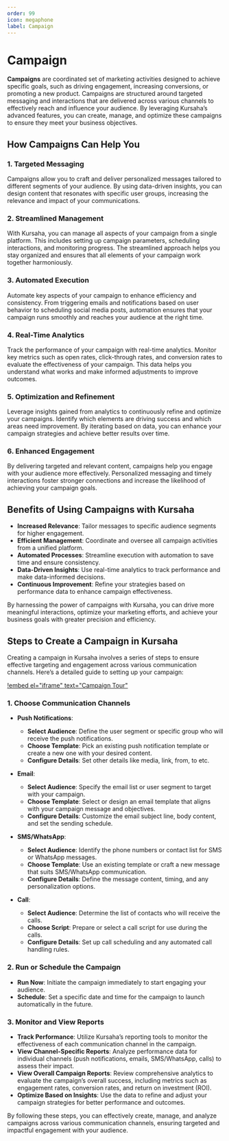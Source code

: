 ```yaml
---
order: 99
icon: megaphone
label: Campaign
---
```


# Campaign

**Campaigns** are coordinated set of marketing activities designed to achieve specific goals, such as driving engagement, increasing conversions, or promoting a new product. Campaigns are structured around targeted messaging and interactions that are delivered across various channels to effectively reach and influence your audience. By leveraging Kursaha’s advanced features, you can create, manage, and optimize these campaigns to ensure they meet your business objectives.

## How Campaigns Can Help You

### 1. **Targeted Messaging**

Campaigns allow you to craft and deliver personalized messages tailored to different segments of your audience. By using data-driven insights, you can design content that resonates with specific user groups, increasing the relevance and impact of your communications.

### 2. **Streamlined Management**

With Kursaha, you can manage all aspects of your campaign from a single platform. This includes setting up campaign parameters, scheduling interactions, and monitoring progress. The streamlined approach helps you stay organized and ensures that all elements of your campaign work together harmoniously.

### 3. **Automated Execution**

Automate key aspects of your campaign to enhance efficiency and consistency. From triggering emails and notifications based on user behavior to scheduling social media posts, automation ensures that your campaign runs smoothly and reaches your audience at the right time.

### 4. **Real-Time Analytics**

Track the performance of your campaign with real-time analytics. Monitor key metrics such as open rates, click-through rates, and conversion rates to evaluate the effectiveness of your campaign. This data helps you understand what works and make informed adjustments to improve outcomes.

### 5. **Optimization and Refinement**

Leverage insights gained from analytics to continuously refine and optimize your campaigns. Identify which elements are driving success and which areas need improvement. By iterating based on data, you can enhance your campaign strategies and achieve better results over time.

### 6. **Enhanced Engagement**

By delivering targeted and relevant content, campaigns help you engage with your audience more effectively. Personalized messaging and timely interactions foster stronger connections and increase the likelihood of achieving your campaign goals.

## Benefits of Using Campaigns with Kursaha

- **Increased Relevance**: Tailor messages to specific audience segments for higher engagement.
- **Efficient Management**: Coordinate and oversee all campaign activities from a unified platform.
- **Automated Processes**: Streamline execution with automation to save time and ensure consistency.
- **Data-Driven Insights**: Use real-time analytics to track performance and make data-informed decisions.
- **Continuous Improvement**: Refine your strategies based on performance data to enhance campaign effectiveness.

By harnessing the power of campaigns with Kursaha, you can drive more meaningful interactions, optimize your marketing efforts, and achieve your business goals with greater precision and efficiency.

## Steps to Create a Campaign in Kursaha

Creating a campaign in Kursaha involves a series of steps to ensure effective targeting and engagement across various communication channels. Here’s a detailed guide to setting up your campaign:

[!embed el="iframe" text="Campaign Tour"](/static/videos/Campaign_tour.mp4)

### 1. **Choose Communication Channels**

- **Push Notifications**:

  - **Select Audience**: Define the user segment or specific group who will receive the push notifications.
  - **Choose Template**: Pick an existing push notification template or create a new one with your desired content.
  - **Configure Details**: Set other details like media, link, from, to etc.

- **Email**:

  - **Select Audience**: Specify the email list or user segment to target with your campaign.
  - **Choose Template**: Select or design an email template that aligns with your campaign message and objectives.
  - **Configure Details**: Customize the email subject line, body content, and set the sending schedule.

- **SMS/WhatsApp**:

  - **Select Audience**: Identify the phone numbers or contact list for SMS or WhatsApp messages.
  - **Choose Template**: Use an existing template or craft a new message that suits SMS/WhatsApp communication.
  - **Configure Details**: Define the message content, timing, and any personalization options.

- **Call**:
  - **Select Audience**: Determine the list of contacts who will receive the calls.
  - **Choose Script**: Prepare or select a call script for use during the calls.
  - **Configure Details**: Set up call scheduling and any automated call handling rules.

### 2. **Run or Schedule the Campaign**

- **Run Now**: Initiate the campaign immediately to start engaging your audience.
- **Schedule**: Set a specific date and time for the campaign to launch automatically in the future.

### 3. **Monitor and View Reports**

- **Track Performance**: Utilize Kursaha’s reporting tools to monitor the effectiveness of each communication channel in the campaign.
- **View Channel-Specific Reports**: Analyze performance data for individual channels (push notifications, emails, SMS/WhatsApp, calls) to assess their impact.
- **View Overall Campaign Reports**: Review comprehensive analytics to evaluate the campaign’s overall success, including metrics such as engagement rates, conversion rates, and return on investment (ROI).
- **Optimize Based on Insights**: Use the data to refine and adjust your campaign strategies for better performance and outcomes.

By following these steps, you can effectively create, manage, and analyze campaigns across various communication channels, ensuring targeted and impactful engagement with your audience.
